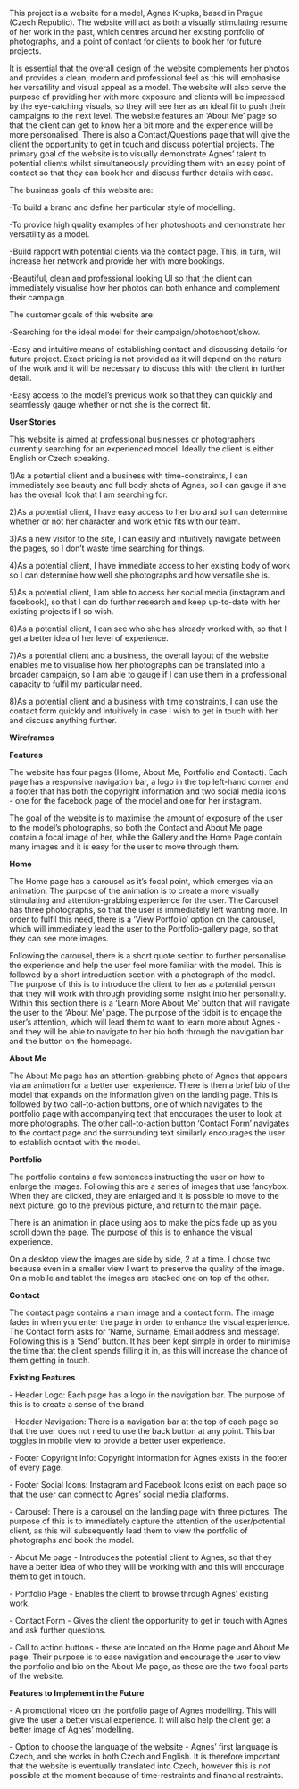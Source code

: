 <p>This project is a website for a model, Agnes Krupka, based in Prague (Czech Republic). The website will act as both a visually stimulating resume of her work in the past, which centres around her existing portfolio of photographs, and a point of contact for clients to book her for future projects.</p>
<p>It is essential that the overall design of the website complements her photos and provides a clean, modern and professional feel as this will emphasise her versatility and visual appeal as a model. The website will also serve the purpose of providing her with more exposure and clients will be impressed by the eye-catching visuals, so they will see her as an ideal fit to push their campaigns to the next level. The website features an ‘About Me’ page so that the client can get to know her a bit more and the experience will be more personalised. There is also a Contact/Questions page that will give the client the opportunity to get in touch and discuss potential projects. The primary goal of the website is to visually demonstrate Agnes’ talent to potential clients whilst simultaneously providing them with an easy point of contact so that they can book her and discuss further details with ease.</p>
<p>The business goals of this website are:</p>
<p>-To build a brand and define her particular style of modelling.</p>
<p>-To provide high quality examples of her photoshoots and demonstrate her versatility as a model.</p>
<p>-Build rapport with potential clients via the contact page. This, in turn, will increase her network and provide her with more bookings.</p>
<p>-Beautiful, clean and professional looking UI so that the client can immediately visualise how her photos can both enhance and complement their campaign. </p>
<p>The customer goals of this website are:</p>
<p>-Searching for the ideal model for their campaign/photoshoot/show.<p>
<p>-Easy and intuitive means of establishing contact and discussing details for future project. Exact pricing is not provided as it will depend on the nature of the work and it will be necessary to discuss this with the client in further detail.</p>
<p>-Easy access to the model’s previous work so that they can quickly and seamlessly gauge whether or not she is the correct fit.</p>
<p><b>User Stories</b></p>
<p>This website is aimed at professional businesses or photographers currently searching for an experienced model. Ideally the client is either English or Czech speaking.</p>
<p>1)As a potential client and a business with time-constraints, I can immediately see beauty and full body shots of Agnes, so I can gauge if she has the overall look that I am searching for.</p>
<p>2)As a potential client, I have easy access to her bio and so I can determine whether or not her character and work ethic fits with our team.</p>
<p>3)As a new visitor to the site, I can easily and intuitively navigate between the pages, so I don’t waste time searching for things.</p>
<p>4)As a potential client, I have immediate access to her existing body of work so I can determine how well she photographs and how versatile she is.</p>
<p>5)As a potential client, I am able to access her social media (instagram and facebook), so that I can do further research and keep up-to-date with her existing projects if I so wish.</p>
<p>6)As a potential client, I can see who she has already worked with, so that I get a better idea of her level of experience.</p>
<p>7)As a potential client and a business, the overall layout of the website enables me to visualise how her photographs can be translated into a broader campaign, so I am able to gauge if I can use them in a professional capacity to fulfil my particular need. </p>
<p>8)As a potential client and a business with time constraints, I can use the contact form quickly and intuitively in case I wish to get in touch with her and discuss anything further. </p>
<p><b> Wireframes</b></p>
<p><b>Features</b></p>
<p>The website has four pages (Home, About Me, Portfolio and Contact). Each page has a responsive navigation bar, a logo in the top left-hand corner and a footer that has both the copyright information and two social media icons - one for the facebook page of the model and one for her instagram. </p>
<p>The goal of the website is to maximise the amount of exposure of the user to the model’s photographs, so both the Contact and About Me page contain a focal image of her, while the Gallery and the Home Page contain many images and it is easy for the user to move through them.</p>
<p><b>Home</b></p>
<p>The Home page has a carousel as it’s focal point, which emerges via an animation. The purpose of the animation is to create a more visually stimulating and attention-grabbing experience for the user. The Carousel has three photographs, so that the user is immediately left wanting more. In order to fulfil this need, there is a ‘View Portfolio’ option on the carousel, which will immediately lead the user to the Portfolio-gallery page, so that they can see more images.</p>
<p>Following the carousel, there is a short quote section to further personalise the experience and help the user feel more familiar with the model. This is followed by a short introduction section with a photograph of the model. The purpose of this is to introduce the client to her as a potential person that they will work with through providing some insight into her personality. Within this section there is a ‘Learn More About Me’ button that will navigate the user to the ‘About Me’ page. The purpose of the tidbit is to engage the user’s attention, which will lead them to want to learn more about Agnes - and they will be able to navigate to her bio both through the navigation bar and the button on the homepage. </p>
<p><b>About Me</b></p>
<p>The About Me page has an attention-grabbing photo of Agnes that appears via an animation for a better user experience. There is then a brief bio of the model that expands on the information given on the landing page. This is followed by two call-to-action buttons, one of which navigates to the portfolio page with accompanying text that encourages the user to look at more photographs. The other call-to-action button ‘Contact Form’ navigates to the contact page and the surrounding text similarly encourages the user to establish contact with the model.</p>
<p><b>Portfolio</b></p>
<p>The portfolio contains a few sentences instructing the user on how to enlarge the images. Following this are a series of images that use fancybox. When they are clicked, they are enlarged and it is possible to move to the next picture, go to the previous picture, and return to the main page. </p>
<p>There is an animation in place using aos to make the pics fade up as you scroll down the page. The purpose of this is to enhance the visual experience. </p>
<p>On a desktop view the images are side by side, 2 at a time. I chose two because even in a smaller view I want to preserve the quality of the image. On a mobile and tablet the images are stacked one on top of the other. </p>
<p><b>Contact</b></p>
<p>The contact page contains a main image and a contact form. The image fades in when you enter the page in order to enhance the visual experience. The Contact form asks for ‘Name, Surname, Email address and message’. Following this is a ‘Send’ button. It has been kept simple in order to minimise the time that the client spends filling it in, as this will increase the chance of them getting in touch.</p>
<p><b>Existing Features</b></p>
<p>- Header Logo: Each page has a logo in the navigation bar. The purpose of this is to create a sense of the brand.<p>
<p>- Header Navigation: There is a navigation bar at the top of each page so that the user does not need to use the back button at any point. This bar toggles in mobile view to provide a better user experience. </p>
<p>- Footer Copyright Info: Copyright Information for Agnes exists in the footer of every page.</p>
<p>- Footer Social Icons: Instagram and Facebook Icons exist on each page so that the user can connect to Agnes’ social media platforms. </p>
<p>- Carousel: There is a carousel on the landing page with three pictures. The purpose of this is to immediately capture the attention of the user/potential client, as this will subsequently lead them to view the portfolio of photographs and book the model. </p>
<p>- About Me page - Introduces the potential client to Agnes, so that they have a better idea of who they will be working with and this will encourage them to get in touch. </p>
<p>- Portfolio Page - Enables the client to browse through Agnes’ existing work. </p>
<p>- Contact Form - Gives the client the opportunity to get in touch with Agnes and ask further questions. </p>
<p>- Call to action buttons - these are located on the Home page and About Me page. Their purpose is to ease navigation and encourage the user to view the portfolio and bio on the About Me page, as these are the two focal parts of the website. </p>
<p><b>Features to Implement in the Future</b></p>
<p>- A promotional video on the portfolio page of Agnes modelling. This will give the user a better visual experience. It will also help the client get a better image of Agnes’ modelling. </p>
<p>- Option to choose the language of the website - Agnes’ first language is Czech, and she works in both Czech and English. It is therefore important that the website is eventually translated into Czech, however this is not possible at the moment because of time-restraints and financial restraints.</p>
